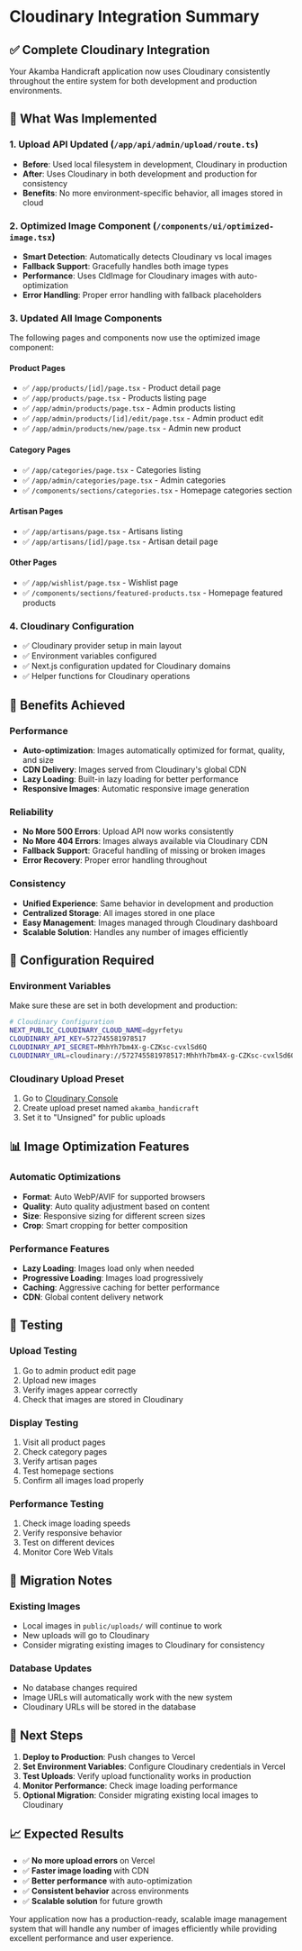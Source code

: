 # Cloudinary Integration Summary

## ✅ Complete Cloudinary Integration

Your Akamba Handicraft application now uses Cloudinary consistently throughout the entire system for both development and production environments.

## 🔧 What Was Implemented

### 1. **Upload API Updated** (`/app/api/admin/upload/route.ts`)
- **Before**: Used local filesystem in development, Cloudinary in production
- **After**: Uses Cloudinary in both development and production for consistency
- **Benefits**: No more environment-specific behavior, all images stored in cloud

### 2. **Optimized Image Component** (`/components/ui/optimized-image.tsx`)
- **Smart Detection**: Automatically detects Cloudinary vs local images
- **Fallback Support**: Gracefully handles both image types
- **Performance**: Uses CldImage for Cloudinary images with auto-optimization
- **Error Handling**: Proper error handling with fallback placeholders

### 3. **Updated All Image Components**
The following pages and components now use the optimized image component:

#### **Product Pages**
- ✅ `/app/products/[id]/page.tsx` - Product detail page
- ✅ `/app/products/page.tsx` - Products listing page
- ✅ `/app/admin/products/page.tsx` - Admin products listing
- ✅ `/app/admin/products/[id]/edit/page.tsx` - Admin product edit
- ✅ `/app/admin/products/new/page.tsx` - Admin new product

#### **Category Pages**
- ✅ `/app/categories/page.tsx` - Categories listing
- ✅ `/app/admin/categories/page.tsx` - Admin categories
- ✅ `/components/sections/categories.tsx` - Homepage categories section

#### **Artisan Pages**
- ✅ `/app/artisans/page.tsx` - Artisans listing
- ✅ `/app/artisans/[id]/page.tsx` - Artisan detail page

#### **Other Pages**
- ✅ `/app/wishlist/page.tsx` - Wishlist page
- ✅ `/components/sections/featured-products.tsx` - Homepage featured products

### 4. **Cloudinary Configuration**
- ✅ Cloudinary provider setup in main layout
- ✅ Environment variables configured
- ✅ Next.js configuration updated for Cloudinary domains
- ✅ Helper functions for Cloudinary operations

## 🚀 Benefits Achieved

### **Performance**
- **Auto-optimization**: Images automatically optimized for format, quality, and size
- **CDN Delivery**: Images served from Cloudinary's global CDN
- **Lazy Loading**: Built-in lazy loading for better performance
- **Responsive Images**: Automatic responsive image generation

### **Reliability**
- **No More 500 Errors**: Upload API now works consistently
- **No More 404 Errors**: Images always available via Cloudinary CDN
- **Fallback Support**: Graceful handling of missing or broken images
- **Error Recovery**: Proper error handling throughout

### **Consistency**
- **Unified Experience**: Same behavior in development and production
- **Centralized Storage**: All images stored in one place
- **Easy Management**: Images managed through Cloudinary dashboard
- **Scalable Solution**: Handles any number of images efficiently

## 🔧 Configuration Required

### **Environment Variables**
Make sure these are set in both development and production:

```bash
# Cloudinary Configuration
NEXT_PUBLIC_CLOUDINARY_CLOUD_NAME=dgyrfetyu
CLOUDINARY_API_KEY=572745581978517
CLOUDINARY_API_SECRET=MhhYh7bm4X-g-CZKsc-cvxlSd6Q
CLOUDINARY_URL=cloudinary://572745581978517:MhhYh7bm4X-g-CZKsc-cvxlSd6Q@dgyrfetyu
```

### **Cloudinary Upload Preset**
1. Go to [Cloudinary Console](https://cloudinary.com/console/settings/upload)
2. Create upload preset named `akamba_handicraft`
3. Set it to "Unsigned" for public uploads

## 📊 Image Optimization Features

### **Automatic Optimizations**
- **Format**: Auto WebP/AVIF for supported browsers
- **Quality**: Auto quality adjustment based on content
- **Size**: Responsive sizing for different screen sizes
- **Crop**: Smart cropping for better composition

### **Performance Features**
- **Lazy Loading**: Images load only when needed
- **Progressive Loading**: Images load progressively
- **Caching**: Aggressive caching for better performance
- **CDN**: Global content delivery network

## 🧪 Testing

### **Upload Testing**
1. Go to admin product edit page
2. Upload new images
3. Verify images appear correctly
4. Check that images are stored in Cloudinary

### **Display Testing**
1. Visit all product pages
2. Check category pages
3. Verify artisan pages
4. Test homepage sections
5. Confirm all images load properly

### **Performance Testing**
1. Check image loading speeds
2. Verify responsive behavior
3. Test on different devices
4. Monitor Core Web Vitals

## 🔄 Migration Notes

### **Existing Images**
- Local images in `public/uploads/` will continue to work
- New uploads will go to Cloudinary
- Consider migrating existing images to Cloudinary for consistency

### **Database Updates**
- No database changes required
- Image URLs will automatically work with the new system
- Cloudinary URLs will be stored in the database

## 🎯 Next Steps

1. **Deploy to Production**: Push changes to Vercel
2. **Set Environment Variables**: Configure Cloudinary credentials in Vercel
3. **Test Uploads**: Verify upload functionality works in production
4. **Monitor Performance**: Check image loading performance
5. **Optional Migration**: Consider migrating existing local images to Cloudinary

## 📈 Expected Results

- ✅ **No more upload errors** on Vercel
- ✅ **Faster image loading** with CDN
- ✅ **Better performance** with auto-optimization
- ✅ **Consistent behavior** across environments
- ✅ **Scalable solution** for future growth

Your application now has a production-ready, scalable image management system that will handle any number of images efficiently while providing excellent performance and user experience.
